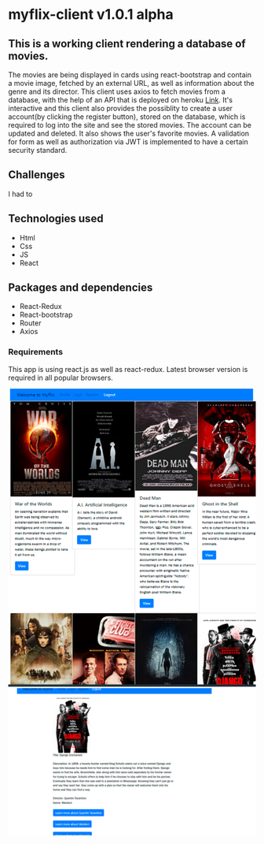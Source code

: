 # myflix-client v1.0.1 alpha



## This is a working client rendering a database of movies.

The movies are being displayed in cards using react-bootstrap and contain a movie image, fetched by an external URL, as well as information about the genre and its director.
This client uses axios to fetch movies from a database, with the help of an API that is deployed on heroku  [Link](https://tims-movie-api.herokuapp.com/). 
It's interactive and this client also provides the possiblity to create a user account(by clicking the register button), stored on the database, which is required to log into the site and see the stored movies. 
The account can be updated and deleted. It also shows the user's favorite movies.
A validation for form as well as authorization via JWT is implemented to have a certain security standard. 

## Challenges
I had to 


## Technologies used
- Html
- Css
- JS
- React

## Packages and dependencies
- React-Redux
- React-bootstrap
- Router
- Axios



### Requirements
This app is using react.js as well as react-redux. Latest browser version is required in all popular browsers.




![alt text](https://github.com/TBj93/myflix-client/blob/myflix-redux/readme%20imgs/myflix1.PNG?raw=true)
![alt text](https://github.com/TBj93/myflix-client/blob/myflix-redux/readme%20imgs/myflix2.PNG?raw=true)


